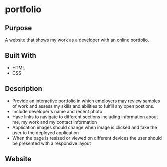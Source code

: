 # portfolio

## Purpose
A website that shows my work as a developer with an online portfolio.

## Built With
* HTML
* CSS

## Description
- Provide an interactive portfolio in which employers may review samples of work and assess my skills and abilities to fulfill any open postions.
- Include developer's name and recent photo
- Have links to navigate to different sections including information about me, my work and my contact information
- Application images should change when image is clicked and take the user to the deployed application
- When the page is resized or viewed on different devices the user should be presented with a responsive layout

## Website
